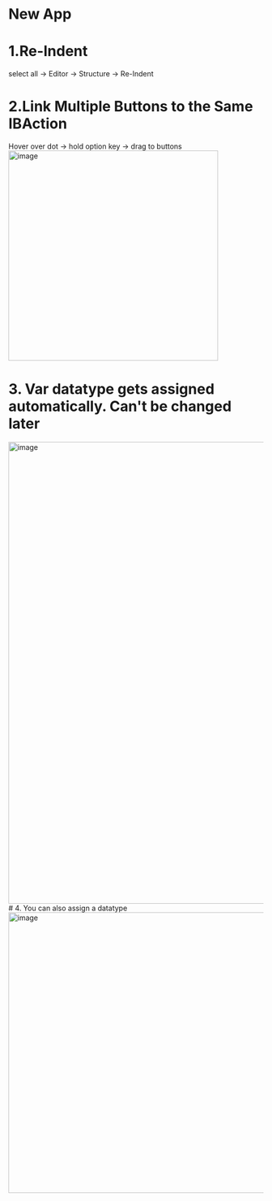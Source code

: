# New App
# 1.Re-Indent
select all -> Editor -> Structure -> Re-Indent
# 2.Link Multiple Buttons to the Same IBAction
Hover over dot -> hold option key -> drag to buttons <br>
<img width="414" alt="image" src="https://github.com/jasonfangmagic/Xylophone-iOS13/assets/87825019/56281945-2347-4aa7-884f-dcd626d29aab">
# 3. Var datatype gets assigned automatically. Can't be changed later <br>
<img width="910" alt="image" src="https://github.com/jasonfangmagic/Xylophone-iOS13/assets/87825019/562e2a3c-bfdc-4d40-b229-89c564d29102">
# 4. You can also assign a datatype <br>
<img width="553" alt="image" src="https://github.com/jasonfangmagic/Xylophone-iOS13/assets/87825019/42552233-e6c6-482f-bd09-07ebf4734e8d">



